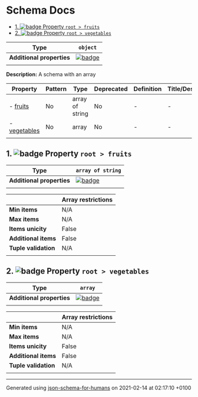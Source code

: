 # Schema Docs

- [1. ![badge](https://img.shields.io/badge/Optional-yellow) Property `root > fruits`](#fruits)
- [2. ![badge](https://img.shields.io/badge/Optional-yellow) Property `root > vegetables`](#vegetables)

| Type                      | `object`                                                                                                             |
| ------------------------- | -------------------------------------------------------------------------------------------------------------------- |
| **Additional properties** | [![badge](https://img.shields.io/badge/Any+type--allowed-green)](# "Additional Properties of any type are allowed.") |
|                           |                                                                                                                      |

**Description:** A schema with an array

| Property                     | Pattern | Type            | Deprecated | Definition | Title/Description |
| ---------------------------- | ------- | --------------- | ---------- | ---------- | ----------------- |
| - [fruits](#fruits )         | No      | array of string | No         | -          | -                 |
| - [vegetables](#vegetables ) | No      | array           | No         | -          | -                 |
|                              |         |                 |            |            |                   |

## <a name="fruits"></a>1. ![badge](https://img.shields.io/badge/Optional-yellow) Property `root > fruits`

| Type                      | `array of string`                                                                                                    |
| ------------------------- | -------------------------------------------------------------------------------------------------------------------- |
| **Additional properties** | [![badge](https://img.shields.io/badge/Any+type--allowed-green)](# "Additional Properties of any type are allowed.") |
|                           |                                                                                                                      |

|                      | Array restrictions |
| -------------------- | ------------------ |
| **Min items**        | N/A                |
| **Max items**        | N/A                |
| **Items unicity**    | False              |
| **Additional items** | False              |
| **Tuple validation** | N/A                |
|                      |                    |

## <a name="vegetables"></a>2. ![badge](https://img.shields.io/badge/Optional-yellow) Property `root > vegetables`

| Type                      | `array`                                                                                                              |
| ------------------------- | -------------------------------------------------------------------------------------------------------------------- |
| **Additional properties** | [![badge](https://img.shields.io/badge/Any+type--allowed-green)](# "Additional Properties of any type are allowed.") |
|                           |                                                                                                                      |

|                      | Array restrictions |
| -------------------- | ------------------ |
| **Min items**        | N/A                |
| **Max items**        | N/A                |
| **Items unicity**    | False              |
| **Additional items** | False              |
| **Tuple validation** | N/A                |
|                      |                    |

----------------------------------------------------------------------------------------------------------------------------
Generated using [json-schema-for-humans](https://github.com/coveooss/json-schema-for-humans) on 2021-02-14 at 02:17:10 +0100
